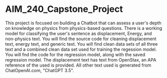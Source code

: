 # AIM_240_Capstone_Project
This project is focused on building a Chatbot that can assess a user's depth on knowledge on physics from physics-based questions.
There is a working model for classifying the user's sentence as displacement, Energy, and non-physics text.
You will find the source code for cleaning displacement text, energy text, and generic text.
You will find clean data sets of all three text and a combined clean data set used for training the regession model.
You will fnd the code for the regression model, along with the saved regression model.
The displacement text has text from OpenStax, an APA reference of the used is provided. 
All other text used is generated from ChatOpenAI.com, "ChatGPT 3.5".

